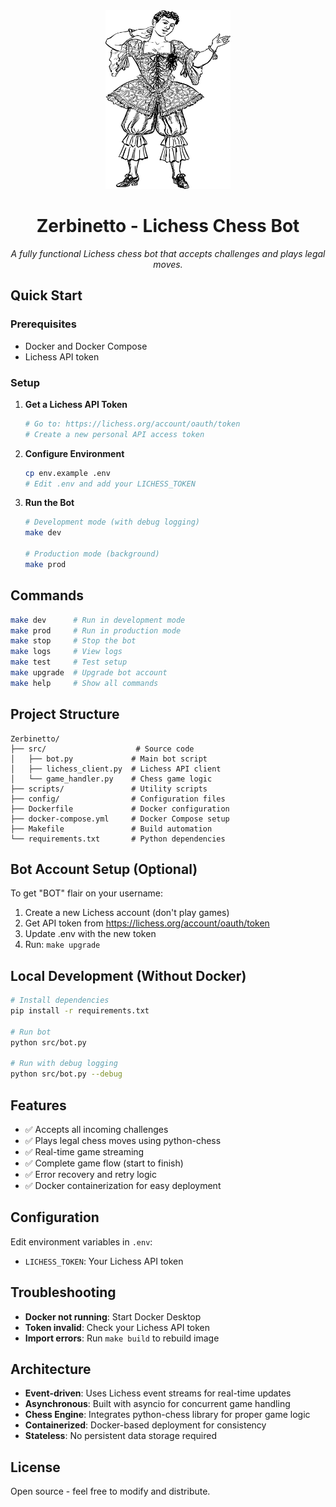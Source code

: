 <div align="center">
  <img src="logo.svg" alt="Zerbinetto Bot Logo" width="200"/>
  
  # Zerbinetto - Lichess Chess Bot
  
  *A fully functional Lichess chess bot that accepts challenges and plays legal moves.*
</div>

## Quick Start

### Prerequisites
- Docker and Docker Compose
- Lichess API token

### Setup

1. **Get a Lichess API Token**
   ```bash
   # Go to: https://lichess.org/account/oauth/token
   # Create a new personal API access token
   ```

2. **Configure Environment**
   ```bash
   cp env.example .env
   # Edit .env and add your LICHESS_TOKEN
   ```

3. **Run the Bot**
   ```bash
   # Development mode (with debug logging)
   make dev
   
   # Production mode (background)
   make prod
   ```

## Commands

```bash
make dev      # Run in development mode
make prod     # Run in production mode
make stop     # Stop the bot
make logs     # View logs
make test     # Test setup
make upgrade  # Upgrade bot account
make help     # Show all commands
```

## Project Structure

```
Zerbinetto/
├── src/                    # Source code
│   ├── bot.py             # Main bot script
│   ├── lichess_client.py  # Lichess API client
│   └── game_handler.py    # Chess game logic
├── scripts/               # Utility scripts
├── config/                # Configuration files
├── Dockerfile             # Docker configuration
├── docker-compose.yml     # Docker Compose setup
├── Makefile               # Build automation
└── requirements.txt       # Python dependencies
```

## Bot Account Setup (Optional)

To get "BOT" flair on your username:

1. Create a new Lichess account (don't play games)
2. Get API token from https://lichess.org/account/oauth/token
3. Update .env with the new token
4. Run: `make upgrade`

## Local Development (Without Docker)

```bash
# Install dependencies
pip install -r requirements.txt

# Run bot
python src/bot.py

# Run with debug logging
python src/bot.py --debug
```

## Features

- ✅ Accepts all incoming challenges
- ✅ Plays legal chess moves using python-chess
- ✅ Real-time game streaming
- ✅ Complete game flow (start to finish)
- ✅ Error recovery and retry logic
- ✅ Docker containerization for easy deployment

## Configuration

Edit environment variables in `.env`:
- `LICHESS_TOKEN`: Your Lichess API token

## Troubleshooting

- **Docker not running**: Start Docker Desktop
- **Token invalid**: Check your Lichess API token
- **Import errors**: Run `make build` to rebuild image

## Architecture

- **Event-driven**: Uses Lichess event streams for real-time updates
- **Asynchronous**: Built with asyncio for concurrent game handling
- **Chess Engine**: Integrates python-chess library for proper game logic
- **Containerized**: Docker-based deployment for consistency
- **Stateless**: No persistent data storage required

## License

Open source - feel free to modify and distribute.
